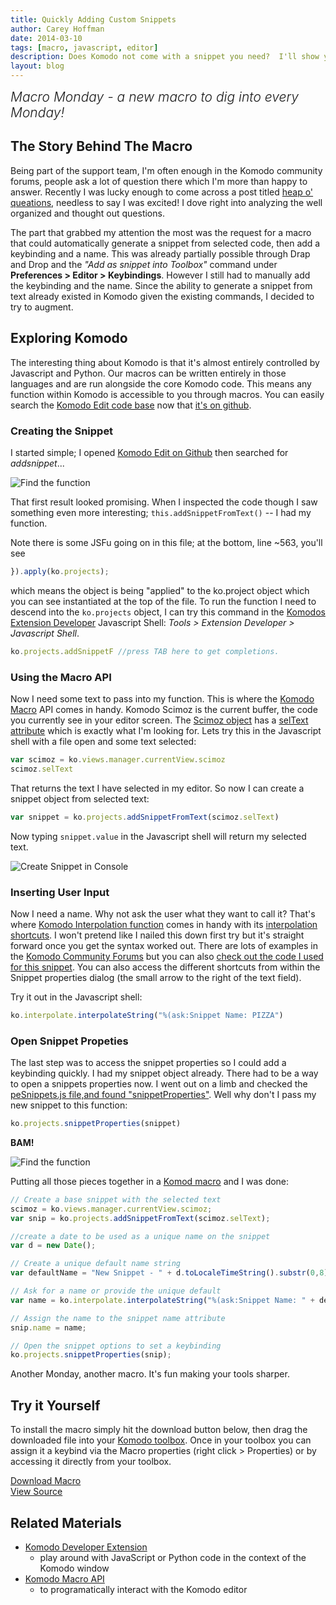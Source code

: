 ```yaml
---
title: Quickly Adding Custom Snippets
author: Carey Hoffman
date: 2014-03-10
tags: [macro, javascript, editor]
description: Does Komodo not come with a snippet you need?  I'll show you how to create that snippet with one keybinding using Komodo macros.  We heard you liked keybindings too, so we're gonna put a keybinding in that keybound snippet.
layout: blog
---
```


<div class="centered">
<h2 style="font-weight: 300; margin: 10px 0 25px 0"><em>Macro Monday - a new macro to dig into every Monday!</em></h2>
</div>

## The Story Behind The Macro

Being part of the support team, I'm often enough in the Komodo community forums, people
ask a lot of question there which I'm more than happy to answer.  Recently I was lucky
enough to come across a post titled [heap o' queations](http://community.activestate.com/node/10713),
needless to say I was excited!  I dove right into analyzing the well organized and
thought out questions.

The part that grabbed my attention the most was the request for a macro that
could automatically generate a snippet from selected code, then add a keybinding and a
name.  This was already partially possible through Drap and Drop and the
_"Add as snippet into Toolbox"_ command under **Preferences > Editor > Keybindings**.
However I still had to manually add the keybinding and the name.  Since the ability to generate a
snippet from text already existed in Komodo given the existing commands, I
decided to try to augment.

## Exploring Komodo

The interesting thing about Komodo is that it's almost entirely controlled by
Javascript and Python.  Our macros can be written entirely in those languages and
are run alongside the core Komodo code. This means any function within Komodo
is accessible to you through macros. You can easily search the [Komodo Edit code base](https://github.com/Komodo/KomodoEdit)
now that [it's on github](http://komodoide.com/blog/2014-03/komodo-edit-is-now-on-github/).

### Creating the Snippet

I started simple; I opened [Komodo Edit on Github](https://github.com/Komodo/KomodoEdit)
then searched for _addsnippet_...

![Find the function](/images/blog/2014-03/carey-addsnippet.PNG)

That first result looked promising.  When I inspected the code though I saw something
even more interesting; `this.addSnippetFromText()` -- I had my function.

Note there is some JSFu going on in this file; at the bottom, line ~563, you'll see

```javascript
}).apply(ko.projects);
```

which means the object is being "applied" to the ko.project object which you can see
instantiated at the top of the file.  To run the function I need to descend
into the `ko.projects` object, I can try this command in the [Komodos Extension Developer](http://community.activestate.com/node/1824) Javascript Shell:
*Tools > Extension Developer > Javascript Shell*.

```javascript
ko.projects.addSnippetF //press TAB here to get completions.
```

### Using the Macro API

Now I need some text to pass into my function.  This is where the [Komodo Macro]((http://docs.activestate.com/komodo/latest/macroapi.html#macroapi_js))
API comes in handy. Komodo Scimoz is the current buffer, the code you currently
see in your editor screen. The [Scimoz object](http://docs.activestate.com/komodo/latest/macroapi.html#macroapi_scimoz)
has a [selText attribute](http://docs.activestate.com/komodo/latest/macroapi.html#selText)
which is exactly what I'm looking for.
Lets try this in the Javascript shell with a file open and some text selected:

```javascript
var scimoz = ko.views.manager.currentView.scimoz
scimoz.selText
```

That returns the text I have selected in my editor. So now I can create a snippet
object from selected text:

```javascript
var snippet = ko.projects.addSnippetFromText(scimoz.selText)
```

Now typing `snippet.value` in the Javascript shell will return my selected text.

![Create Snippet in Console](/images/blog/2014-03/create-snippet-console.PNG)

### Inserting User Input

Now I need a name.  Why not ask the user what they want to call it?  That's where
[Komodo Interpolation function](http://docs.activestate.com/komodo/latest/macroapi.html#macroapi_interpolate)
comes in handy with its [interpolation shortcuts](http://docs.activestate.com/komodo/latest/shortcuts.html#shortcuts_top).
I won't pretend like I nailed this down first try but it's straight forward
once you get the syntax worked out.  There are lots of examples in the [Komodo Community Forums](http://community.activestate.com/forums/komodo)
but you can also [check out the code I used for this snippet](https://github.com/Komodo/macros/blob/master/automagic_snippets_from_text.js#L24).
You can also access the different shortcuts from within the Snippet properties
dialog (the small arrow to the right of the text field).

Try it out in the Javascript shell:

```javascript
ko.interpolate.interpolateString("%(ask:Snippet Name: PIZZA")
```

### Open Snippet Propeties

The last step was to access the snippet properties so I could add a keybinding
quickly. I had my snippet object already.  There had to be a way to open a snippets properties
now.  I went out on a limb and checked the [peSnippets.js file,and found "snippetProperties"](https://github.com/Komodo/KomodoEdit/blob/9bd4f2abe7f1263f4328d5f1248759056a33e2bd/src/chrome/komodo/content/project/peSnippet.js#L113).
Well why don't I pass my new snippet to this function:

```javascript
ko.projects.snippetProperties(snippet)
```

**BAM!**

![Find the function](/images/blog/2014-03/snippet-properties.PNG)

Putting all those pieces together in a [Komod macro](http://docs.activestate.com/komodo/latest/macros.html#macros_writing)
and I was done:

```javascript
// Create a base snippet with the selected text
scimoz = ko.views.manager.currentView.scimoz;
var snip = ko.projects.addSnippetFromText(scimoz.selText);

//create a date to be used as a unique name on the snippet
var d = new Date();

// Create a unique default name string
var defaultName = "New Snippet - " + d.toLocaleTimeString().substr(0,8).trim()

// Ask for a name or provide the unique default
var name = ko.interpolate.interpolateString("%(ask:Snippet Name: " + defaultName + ")")

// Assign the name to the snippet name attribute
snip.name = name;

// Open the snippet options to set a keybinding
ko.projects.snippetProperties(snip);
```

Another Monday, another macro.  It's fun making your tools sharper.

## Try it Yourself

To install the macro simply hit the download button below, then drag the downloaded
file into your [Komodo toolbox](http://docs.activestate.com/komodo/latest/toolbox.html).
Once in your toolbox you can assign it a keybind via the Macro properties (right click > Properties) or by accessing it directly from your toolbox.

<div class="inline centered">
<a href="/files/macros/Create_Snippet_From_Selected_Text.komodotool" class="button primary">
    <i class="icon icon-download"></i>
    Download Macro
</a>
<div class="spacer-half"></div>
<span>
    <i class="icon icon-github"></i>
    <a href="https://github.com/Komodo/macros/blob/master/automagic_snippets_from_text.js" target="_blank">View Source</a>
</span>
</div>

## Related Materials

* [Komodo Developer Extension](http://community.activestate.com/xpi/dom-inspector)
  - play around with JavaScript or Python code in the context of the Komodo window
* [Komodo Macro API](http://docs.activestate.com/komodo/latest/macroapi.html)
  - to programatically interact with the Komodo editor
               